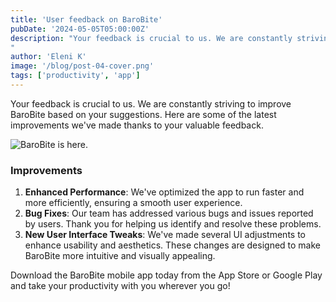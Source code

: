 ```yaml
---
title: 'User feedback on BaroBite'
pubDate: '2024-05-05T05:00:00Z'
description: "Your feedback is crucial to us. We are constantly striving to improve BaroBite based on your suggestions. Here are some of the latest improvements.
"
author: 'Eleni K'
image: '/blog/post-04-cover.png'
tags: ['productivity', 'app']
---
```


Your feedback is crucial to us. We are constantly striving to improve BaroBite based on your suggestions. Here are some of the latest improvements we've made thanks to your valuable feedback.

![BaroBite is here.](/blog/post-01.png)

### Improvements

1. **Enhanced Performance**: We've optimized the app to run faster and more efficiently, ensuring a smooth user experience.
2. **Bug Fixes**: Our team has addressed various bugs and issues reported by users. Thank you for helping us identify and resolve these problems.
3. **New User Interface Tweaks**: We've made several UI adjustments to enhance usability and aesthetics. These changes are designed to make BaroBite more intuitive and visually appealing.

Download the BaroBite mobile app today from the App Store or Google Play and take your productivity with you wherever you go!
